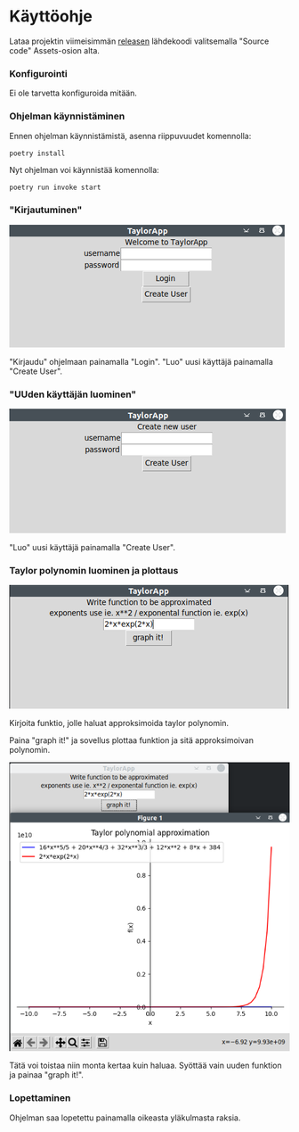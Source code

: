 # Käyttöohje

Lataa projektin viimeisimmän [releasen](https://github.com/hnenonen/ot-harjoitustyo/tree/master/python-math-plot/releases) lähdekoodi valitsemalla "Source code" Assets-osion alta.

### Konfigurointi

Ei ole tarvetta konfiguroida mitään.

### Ohjelman käynnistäminen

Ennen ohjelman käynnistämistä, asenna riippuvuudet komennolla:

```bash
poetry install
```


Nyt ohjelman voi käynnistää komennolla:

```
poetry run invoke start
```

### "Kirjautuminen"

![](./login.png)

"Kirjaudu" ohjelmaan painamalla "Login".
"Luo" uusi käyttäjä painamalla "Create User".

### "UUden käyttäjän luominen"

![](./newuser.png)

"Luo" uusi käyttäjä painamalla "Create User". 

### Taylor polynomin luominen ja plottaus

![](./approximate.png)

Kirjoita funktio, jolle haluat approksimoida taylor polynomin.

Paina "graph it!" ja sovellus plottaa funktion ja sitä approksimoivan polynomin.  

![](./plot.png)

Tätä voi toistaa niin monta kertaa kuin haluaa. Syöttää vain uuden funktion ja painaa "graph it!".

### Lopettaminen

Ohjelman saa lopetettu painamalla oikeasta yläkulmasta raksia.

